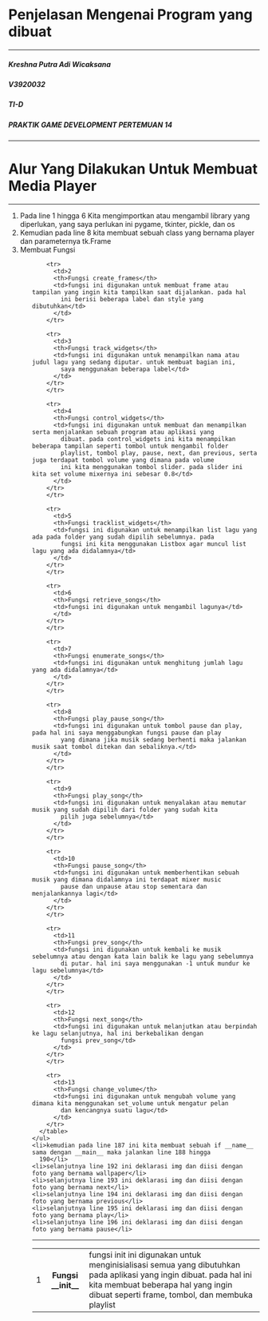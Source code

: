 <h1>Penjelasan Mengenai Program yang dibuat</h1>
<hr>
<h5>Kreshna Putra Adi Wicaksana</h5>
<h5>V3920032</h5>
<h5>TI-D</h5>
<h5>PRAKTIK GAME DEVELOPMENT PERTEMUAN 14</h5>
<hr>

<div>
  <h1><span>Alur Yang Dilakukan Untuk Membuat Media Player</span></h1>
  <hr>
  <ol>
    <li>Pada line 1 hingga 6 Kita mengimportkan atau mengambil library yang diperlukan, yang saya perlukan ini pygame,
      tkinter, pickle, dan os
    </li>
    <li>Kemudian pada line 8 kita membuat sebuah class yang bernama player dan parameternya tk.Frame</li>
    <li>Membuat Fungsi</li>
    <ul>
      <table style="width:100%">
        <tr>
          <td>1
          <th>Fungsi __init__</th>
          <td>fungsi init ini digunakan untuk menginisialisasi semua yang dibutuhkan pada aplikasi yang ingin dibuat.
            pada hal ini kita membuat beberapa hal yang ingin dibuat seperti frame, tombol, dan membuka playlist</td>
          </td>
        </tr>

        <tr>
          <td>2
          <th>Fungsi create_frames</th>
          <td>fungsi ini digunakan untuk membuat frame atau tampilan yang ingin kita tampilkan saat dijalankan. pada hal
            ini berisi beberapa label dan style yang dibutuhkan</td>
          </td>
        </tr>

        <tr>
          <td>3
          <th>Fungsi track_widgets</th>
          <td>fungsi ini digunakan untuk menampilkan nama atau judul lagu yang sedang diputar. untuk membuat bagian ini,
            saya menggunakan beberapa label</td>
          </td>
        </tr>
        </tr>

        <tr>
          <td>4
          <th>Fungsi control_widgets</th>
          <td>fungsi ini digunakan untuk membuat dan menampilkan serta menjalankan sebuah program atau aplikasi yang
            dibuat. pada control_widgets ini kita menampilkan beberapa tampilan seperti tombol untuk mengambil folder
            playlist, tombol play, pause, next, dan previous, serta juga terdapat tombol volume yang dimana pada volume
            ini kita menggunakan tombol slider. pada slider ini kita set volume mixernya ini sebesar 0.8</td>
          </td>
        </tr>
        </tr>

        <tr>
          <td>5
          <th>Fungsi tracklist_widgets</th>
          <td>fungsi ini digunakan untuk menampilkan list lagu yang ada pada folder yang sudah dipilih sebelumnya. pada
            fungsi ini kita menggunakan Listbox agar muncul list lagu yang ada didalamnya</td>
          </td>
        </tr>
        </tr>

        <tr>
          <td>6
          <th>Fungsi retrieve_songs</th>
          <td>fungsi ini digunakan untuk mengambil lagunya</td>
          </td>
        </tr>
        </tr>

        <tr>
          <td>7
          <th>Fungsi enumerate_songs</th>
          <td>fungsi ini digunakan untuk menghitung jumlah lagu yang ada didalamnya</td>
          </td>
        </tr>
        </tr>

        <tr>
          <td>8
          <th>Fungsi play_pause_song</th>
          <td>fungsi ini digunakan untuk tombol pause dan play, pada hal ini saya menggabungkan fungsi pause dan play
            yang dimana jika musik sedang berhenti maka jalankan musik saat tombol ditekan dan sebaliknya.</td>
          </td>
        </tr>
        </tr>

        <tr>
          <td>9
          <th>Fungsi play_song</th>
          <td>fungsi ini digunakan untuk menyalakan atau memutar musik yang sudah dipilih dari folder yang sudah kita
            pilih juga sebelumnya</td>
          </td>
        </tr>
        </tr>

        <tr>
          <td>10
          <th>Fungsi pause_song</th>
          <td>fungsi ini digunakan untuk memberhentikan sebuah musik yang dimana didalamnya ini terdapat mixer music
            pause dan unpause atau stop sementara dan menjalankannya lagi</td>
          </td>
        </tr>
        </tr>

        <tr>
          <td>11
          <th>Fungsi prev_song</th>
          <td>fungsi ini digunakan untuk kembali ke musik sebelumnya atau dengan kata lain balik ke lagu yang sebelumnya
            di putar. hal ini saya menggunakan -1 untuk mundur ke lagu sebelumnya</td>
          </td>
        </tr>
        </tr>

        <tr>
          <td>12
          <th>Fungsi next_song</th>
          <td>fungsi ini digunakan untuk melanjutkan atau berpindah ke lagu selanjutnya, hal ini berkebalikan dengan
            fungsi prev_song</td>
          </td>
        </tr>
        </tr>

        <tr>
          <td>13
          <th>Fungsi change_volume</th>
          <td>fungsi ini digunakan untuk mengubah volume yang dimana kita menggunakan set_volume untuk mengatur pelan
            dan kencangnya suatu lagu</td>
          </td>
        </tr>
      </table>
    </ul>
    <li>kemudian pada line 187 ini kita membuat sebuah if __name__ sama dengan __main__ maka jalankan line 188 hingga
      190</li>
    <li>selanjutnya line 192 ini deklarasi img dan diisi dengan foto yang bernama wallpaper</li>
    <li>selanjutnya line 193 ini deklarasi img dan diisi dengan foto yang bernama next</li>
    <li>selanjutnya line 194 ini deklarasi img dan diisi dengan foto yang bernama previous</li>
    <li>selanjutnya line 195 ini deklarasi img dan diisi dengan foto yang bernama play</li>
    <li>selanjutnya line 196 ini deklarasi img dan diisi dengan foto yang bernama pause</li>

  </ol>
</div>
<hr>